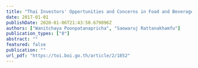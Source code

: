 ```yaml
---
title: "Thai Investors' Opportunities and Concerns in Food and Beverage Industry in Vietnam"
date: 2017-01-01
publishDate: 2020-01-06T21:43:50.679096Z
authors: ["Wanitchaya Poonpatanapricha", "Saowaruj Rattanakhamfu"]
publication_types: ["0"]
abstract: ""
featured: false
publication: ""
url_pdf: "https://toi.boi.go.th/article/2/1852"
---
```


